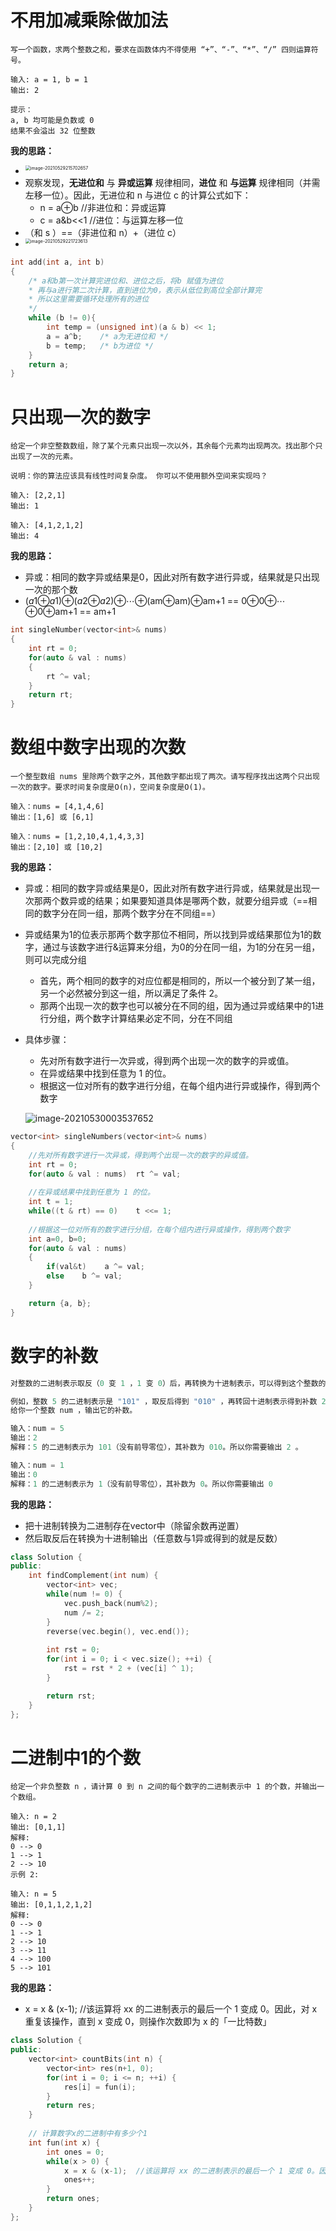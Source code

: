 # 不用加减乘除做加法

```shell
写一个函数，求两个整数之和，要求在函数体内不得使用 “+”、“-”、“*”、“/” 四则运算符号。

输入: a = 1, b = 1
输出: 2
 
提示：
a, b 均可能是负数或 0
结果不会溢出 32 位整数
```

**我的思路：**

- <img align='left' src="img/%E7%AE%97%E6%B3%95%EF%BC%9A%E4%BD%8D%E8%BF%90%E7%AE%97.img/image-20210529215702657.png" alt="image-20210529215702657" style="zoom:50%;" />
- 观察发现，**无进位和** 与 **异或运算** 规律相同，**进位** 和 **与运算** 规律相同（并需左移一位）。因此，无进位和 n 与进位 c 的计算公式如下：
  - n = a⊕b  //非进位和：异或运算
  - c = a&b<<1  //进位：与运算左移一位
- （和 s ）==（非进位和 n）+（进位 c）
- <img align='left' src="img/%E7%AE%97%E6%B3%95%EF%BC%9A%E4%BD%8D%E8%BF%90%E7%AE%97.img/image-20210529221723613.png" alt="image-20210529221723613" style="zoom:50%;" />

```cpp
int add(int a, int b) 
{
    /* a和b第一次计算完进位和、进位之后，将b 赋值为进位
    * 再与a进行第二次计算，直到进位为0，表示从低位到高位全部计算完
    * 所以这里需要循环处理所有的进位
    */
    while (b != 0){
        int temp = (unsigned int)(a & b) << 1;
        a = a^b;    /* a为无进位和 */
        b = temp;   /* b为进位 */
    }
    return a;
}
```

# 只出现一次的数字

```shell
给定一个非空整数数组，除了某个元素只出现一次以外，其余每个元素均出现两次。找出那个只出现了一次的元素。

说明：你的算法应该具有线性时间复杂度。 你可以不使用额外空间来实现吗？

输入: [2,2,1]
输出: 1

输入: [4,1,2,1,2]
输出: 4
```

**我的思路：**

- 异或：相同的数字异或结果是0，因此对所有数字进行异或，结果就是只出现一次的那个数
- (*a*1⊕*a*1)⊕(*a*2⊕*a*2)⊕⋯⊕(am⊕am)⊕am+1 == 0⊕0⊕⋯⊕0⊕am+1 == am+1

```cpp
int singleNumber(vector<int>& nums)
{
    int rt = 0;
    for(auto & val : nums)
    {   
        rt ^= val;
    }
    return rt;
}
```

# 数组中数字出现的次数

```shell
一个整型数组 nums 里除两个数字之外，其他数字都出现了两次。请写程序找出这两个只出现一次的数字。要求时间复杂度是O(n)，空间复杂度是O(1)。

输入：nums = [4,1,4,6]
输出：[1,6] 或 [6,1]

输入：nums = [1,2,10,4,1,4,3,3]
输出：[2,10] 或 [10,2]
```

**我的思路：**

- 异或：相同的数字异或结果是0，因此对所有数字进行异或，结果就是出现一次那两个数异或的结果；如果要知道具体是哪两个数，就要分组异或（==相同的数字分在同一组，那两个数字分在不同组==）

- 异或结果为1的位表示那两个数字那位不相同，所以找到异或结果那位为1的数字，通过与该数字进行&运算来分组，为0的分在同一组，为1的分在另一组，则可以完成分组

  - 首先，两个相同的数字的对应位都是相同的，所以一个被分到了某一组，另一个必然被分到这一组，所以满足了条件 2。
  - 那两个出现一次的数字也可以被分在不同的组，因为通过异或结果中的1进行分组，两个数字计算结果必定不同，分在不同组

- 具体步骤：

  - 先对所有数字进行一次异或，得到两个出现一次的数字的异或值。
  - 在异或结果中找到任意为 1 的位。
  - 根据这一位对所有的数字进行分组，在每个组内进行异或操作，得到两个数字

  ![image-20210530003537652](img/%E7%AE%97%E6%B3%95%EF%BC%9A%E4%BD%8D%E8%BF%90%E7%AE%97.img/image-20210530003537652.png)

```cpp
vector<int> singleNumbers(vector<int>& nums) 
{
    //先对所有数字进行一次异或，得到两个出现一次的数字的异或值。
    int rt = 0;
    for(auto & val : nums)  rt ^= val;
	
    //在异或结果中找到任意为 1 的位。
    int t = 1;
    while((t & rt) == 0)    t <<= 1;
	
    //根据这一位对所有的数字进行分组，在每个组内进行异或操作，得到两个数字
    int a=0, b=0;
    for(auto & val : nums)
    {
        if(val&t)    a ^= val;
        else    b ^= val;
    }

    return {a, b};
}
```

# 数字的补数

```cpp
对整数的二进制表示取反（0 变 1 ，1 变 0）后，再转换为十进制表示，可以得到这个整数的补数。

例如，整数 5 的二进制表示是 "101" ，取反后得到 "010" ，再转回十进制表示得到补数 2 。
给你一个整数 num ，输出它的补数。

输入：num = 5
输出：2
解释：5 的二进制表示为 101（没有前导零位），其补数为 010。所以你需要输出 2 。

输入：num = 1
输出：0
解释：1 的二进制表示为 1（没有前导零位），其补数为 0。所以你需要输出 0 
```

**我的思路：**

- 把十进制转换为二进制存在vector中（除留余数再逆置）
- 然后取反后在转换为十进制输出（任意数与1异或得到的就是反数）

```cpp
class Solution {
public:
    int findComplement(int num) {
        vector<int> vec;
        while(num != 0) {
            vec.push_back(num%2);
            num /= 2;
        }
        reverse(vec.begin(), vec.end());
        
        int rst = 0;
        for(int i = 0; i < vec.size(); ++i) {
            rst = rst * 2 + (vec[i] ^ 1);
        }

        return rst;
    }
};
```

# 二进制中1的个数

```shell
给定一个非负整数 n ，请计算 0 到 n 之间的每个数字的二进制表示中 1 的个数，并输出一个数组。

输入: n = 2
输出: [0,1,1]
解释: 
0 --> 0
1 --> 1
2 --> 10
示例 2:

输入: n = 5
输出: [0,1,1,2,1,2]
解释:
0 --> 0
1 --> 1
2 --> 10
3 --> 11
4 --> 100
5 --> 101
```

**我的思路：**

- x = x & (x-1);  //该运算将 xx 的二进制表示的最后一个 1 变成 0。因此，对 x 重复该操作，直到 x 变成 0，则操作次数即为 x 的「一比特数」

```cpp
class Solution {
public:
    vector<int> countBits(int n) {
        vector<int> res(n+1, 0);
        for(int i = 0; i <= n; ++i) {
            res[i] = fun(i);
        }
        return res;
    }
    
    // 计算数字x的二进制中有多少个1
    int fun(int x) {
        int ones = 0;
        while(x > 0) {
            x = x & (x-1);  //该运算将 xx 的二进制表示的最后一个 1 变成 0。因此，对 x 重复该操作，直到 x 变成 0，则操作次数即为 x 的「一比特数」
            ones++;
        }
        return ones;
    } 
};
```

